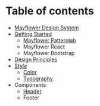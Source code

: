 # Table of contents

* [Mayflower Design System](README.md)
* [Getting Started](getting-started/README.md)
  * [Mayflower Patternlab](getting-started/untitled.md)
  * Mayflower React
  * Mayflower Bootstrap
* [Design Principles](design-principles.md)
* [Style](style/README.md)
  * [Color](style/color.md)
  * [Typography](style/typography.md)
* Components
  * [Header](components/header.md)
  * Footer

